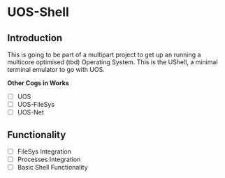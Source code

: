 # UOS-Shell

## Introduction
This is going to be part of a multipart project to get up an running a multicore optimised (tbd) Operating System. This is the UShell, a minimal terminal emulator to go with UOS.

**Other Cogs in Works**
- [ ] UOS
- [ ] UOS-FileSys
- [ ] UOS-Net

## Functionality

- [ ] FileSys Integration
- [ ] Processes Integration
- [ ] Basic Shell Functionality
